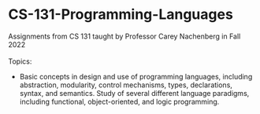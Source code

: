 # CS-131-Programming-Languages
Assignments from CS 131 taught by Professor Carey Nachenberg in Fall 2022 <br /> 
<br /> 
Topics: <br /> 
- Basic concepts in design and use of programming languages, including abstraction, modularity, control mechanisms, types, declarations, syntax, and semantics. Study of several different language paradigms, including functional, object-oriented, and logic programming.
